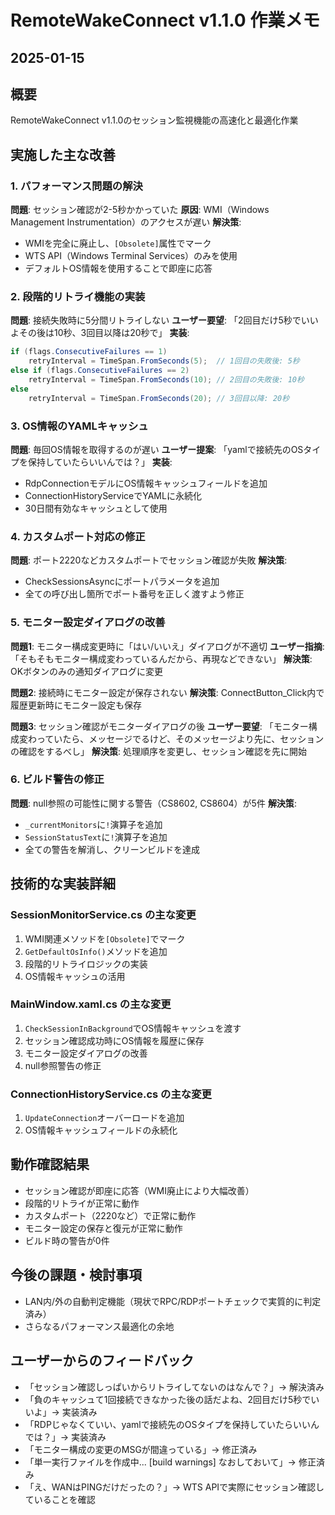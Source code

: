 # RemoteWakeConnect v1.1.0 作業メモ
## 2025-01-15

## 概要
RemoteWakeConnect v1.1.0のセッション監視機能の高速化と最適化作業

## 実施した主な改善

### 1. パフォーマンス問題の解決
**問題**: セッション確認が2-5秒かかっていた
**原因**: WMI（Windows Management Instrumentation）のアクセスが遅い
**解決策**: 
- WMIを完全に廃止し、`[Obsolete]`属性でマーク
- WTS API（Windows Terminal Services）のみを使用
- デフォルトOS情報を使用することで即座に応答

### 2. 段階的リトライ機能の実装
**問題**: 接続失敗時に5分間リトライしない
**ユーザー要望**: 「2回目だけ5秒でいいよその後は10秒、3回目以降は20秒で」
**実装**:
```csharp
if (flags.ConsecutiveFailures == 1)
    retryInterval = TimeSpan.FromSeconds(5);  // 1回目の失敗後: 5秒
else if (flags.ConsecutiveFailures == 2)
    retryInterval = TimeSpan.FromSeconds(10); // 2回目の失敗後: 10秒
else
    retryInterval = TimeSpan.FromSeconds(20); // 3回目以降: 20秒
```

### 3. OS情報のYAMLキャッシュ
**問題**: 毎回OS情報を取得するのが遅い
**ユーザー提案**: 「yamlで接続先のOSタイプを保持していたらいいんでは？」
**実装**:
- RdpConnectionモデルにOS情報キャッシュフィールドを追加
- ConnectionHistoryServiceでYAMLに永続化
- 30日間有効なキャッシュとして使用

### 4. カスタムポート対応の修正
**問題**: ポート2220などカスタムポートでセッション確認が失敗
**解決策**: 
- CheckSessionsAsyncにポートパラメータを追加
- 全ての呼び出し箇所でポート番号を正しく渡すよう修正

### 5. モニター設定ダイアログの改善
**問題1**: モニター構成変更時に「はい/いいえ」ダイアログが不適切
**ユーザー指摘**: 「そもそもモニター構成変わっているんだから、再現などできない」
**解決策**: OKボタンのみの通知ダイアログに変更

**問題2**: 接続時にモニター設定が保存されない
**解決策**: ConnectButton_Click内で履歴更新時にモニター設定も保存

**問題3**: セッション確認がモニターダイアログの後
**ユーザー要望**: 「モニター構成変わっていたら、メッセージでるけど、そのメッセージより先に、セッションの確認をするべし」
**解決策**: 処理順序を変更し、セッション確認を先に開始

### 6. ビルド警告の修正
**問題**: null参照の可能性に関する警告（CS8602, CS8604）が5件
**解決策**: 
- `_currentMonitors`に`!`演算子を追加
- `SessionStatusText`に`!`演算子を追加
- 全ての警告を解消し、クリーンビルドを達成

## 技術的な実装詳細

### SessionMonitorService.cs の主な変更
1. WMI関連メソッドを`[Obsolete]`でマーク
2. `GetDefaultOsInfo()`メソッドを追加
3. 段階的リトライロジックの実装
4. OS情報キャッシュの活用

### MainWindow.xaml.cs の主な変更
1. `CheckSessionInBackground`でOS情報キャッシュを渡す
2. セッション確認成功時にOS情報を履歴に保存
3. モニター設定ダイアログの改善
4. null参照警告の修正

### ConnectionHistoryService.cs の主な変更
1. `UpdateConnection`オーバーロードを追加
2. OS情報キャッシュフィールドの永続化

## 動作確認結果
- セッション確認が即座に応答（WMI廃止により大幅改善）
- 段階的リトライが正常に動作
- カスタムポート（2220など）で正常に動作
- モニター設定の保存と復元が正常に動作
- ビルド時の警告が0件

## 今後の課題・検討事項
- LAN内/外の自動判定機能（現状でRPC/RDPポートチェックで実質的に判定済み）
- さらなるパフォーマンス最適化の余地

## ユーザーからのフィードバック
- 「セッション確認しっぱいからリトライしてないのはなんで？」→ 解決済み
- 「負のキャッシュて1回接続できなかった後の話だよね、2回目だけ5秒でいいよ」→ 実装済み
- 「RDPじゃなくていい、yamlで接続先のOSタイプを保持していたらいいんでは？」→ 実装済み
- 「モニター構成の変更のMSGが間違っている」→ 修正済み
- 「単一実行ファイルを作成中... [build warnings] なおしておいて」→ 修正済み
- 「え、WANはPINGだけだったの？」→ WTS APIで実際にセッション確認していることを確認